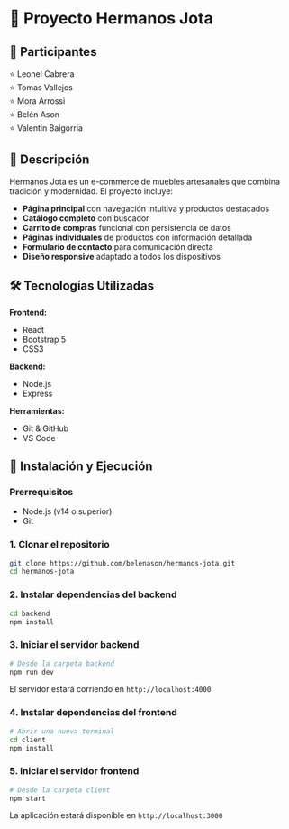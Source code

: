 # 🚀 Proyecto Hermanos Jota
## 👥 Participantes

⭐ Leonel Cabrera  
⭐ Tomas Vallejos  
⭐ Mora Arrossi  
⭐ Belén Ason  
⭐ Valentin Baigorria  

## 📝 Descripción
Hermanos Jota es un e-commerce de muebles artesanales que combina tradición y modernidad. El proyecto incluye:

- **Página principal** con navegación intuitiva y productos destacados
- **Catálogo completo** con buscador 
- **Carrito de compras** funcional con persistencia de datos
- **Páginas individuales** de productos con información detallada
- **Formulario de contacto** para comunicación directa
- **Diseño responsive** adaptado a todos los dispositivos

## 🛠️ Tecnologías Utilizadas

**Frontend:**
- React 
- Bootstrap 5
- CSS3 

**Backend:**
- Node.js
- Express

**Herramientas:**
- Git & GitHub
- VS Code

## 🚀 Instalación y Ejecución

### Prerrequisitos
- Node.js (v14 o superior)
- Git

### 1. Clonar el repositorio
```bash
git clone https://github.com/belenason/hermanos-jota.git
cd hermanos-jota
```

### 2. Instalar dependencias del backend
```bash
cd backend
npm install
```

### 3. Iniciar el servidor backend
```bash
# Desde la carpeta backend
npm run dev
```
El servidor estará corriendo en `http://localhost:4000`

### 4. Instalar dependencias del frontend
```bash
# Abrir una nueva terminal
cd client
npm install
```

### 5. Iniciar el servidor frontend
```bash
# Desde la carpeta client
npm start
```
La aplicación estará disponible en `http://localhost:3000`
